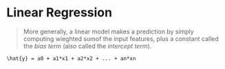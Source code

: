 # Linear Regression

> More generally, a linear model makes a prediction by simply computing wieghted sumof the input features, plus a constant called the *bias term* (also called the *intercept term*).

```
\hat{y} = a0 + a1*x1 + a2*x2 + ... + an*xn
```